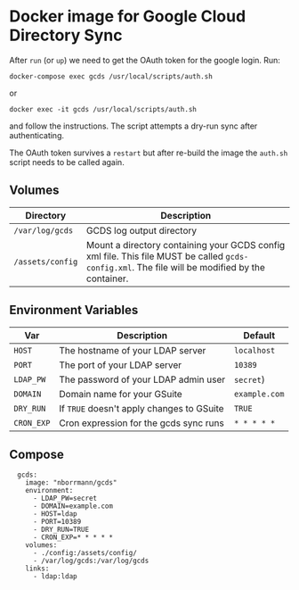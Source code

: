 # Docker image for Google Cloud Directory Sync

After `run` (or `up`) we need to get the OAuth token for the google login. Run:
```
docker-compose exec gcds /usr/local/scripts/auth.sh
```
or
```
docker exec -it gcds /usr/local/scripts/auth.sh
```
and follow the instructions. The script attempts a dry-run sync after authenticating.

The OAuth token survives a `restart` but after re-build the image the `auth.sh` script needs to be called again. 

## Volumes

| Directory | Description |
|-----------|-------------|
| `/var/log/gcds` | GCDS log output directory |
| `/assets/config` | Mount a directory containing your GCDS config xml file. This file MUST be called `gcds-config.xml`. The file will be modified by the container. |

## Environment Variables

| Var | Description | Default |
|-----------|-------------|------------|
| `HOST` | The hostname of your LDAP server | `localhost` |
| `PORT` | The port of your LDAP server |`10389` |
| `LDAP_PW` | The password of your LDAP admin user | `secret`) |
| `DOMAIN` | Domain name for your GSuite | `example.com` |
| `DRY_RUN` | If `TRUE` doesn't apply changes to GSuite | `TRUE` |
| `CRON_EXP` | Cron expression for the gcds sync runs | `* * * * *` |

## Compose

```
  gcds:
    image: "nborrmann/gcds"
    environment:
      - LDAP_PW=secret
      - DOMAIN=example.com
      - HOST=ldap
      - PORT=10389
      - DRY_RUN=TRUE
      - CRON_EXP=* * * * *
    volumes:
      - ./config:/assets/config/
      - /var/log/gcds:/var/log/gcds
    links:
      - ldap:ldap
```
